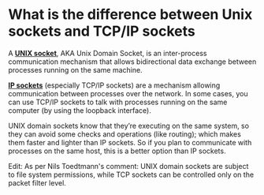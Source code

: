 # What is the difference between Unix sockets and TCP/IP sockets

A **[UNIX socket](https://en.wikipedia.org/wiki/Unix_domain_socket)**, AKA Unix Domain Socket, is an inter-process communication mechanism that allows bidirectional data exchange between processes running on the same machine.

**[IP sockets](https://en.wikipedia.org/wiki/Internet_socket)** (especially TCP/IP sockets) are a mechanism allowing communication between processes over the network. In some cases, you can use TCP/IP sockets to talk with processes running on the same computer (by using the loopback interface).

UNIX domain sockets know that they’re executing on the same system, so they can avoid some checks and operations (like routing); which makes them faster and lighter than IP sockets. So if you plan to communicate with processes on the same host, this is a better option than IP sockets.

Edit: As per Nils Toedtmann's comment: UNIX domain sockets are subject to file system permissions, while TCP sockets can be controlled only on the packet filter level.
